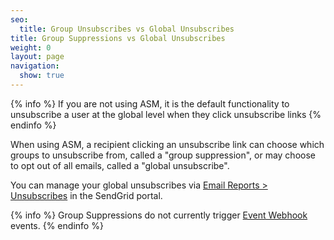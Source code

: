 ```yaml
---
seo:
  title: Group Unsubscribes vs Global Unsubscribes
title: Group Suppressions vs Global Unsubscribes
weight: 0
layout: page
navigation:
  show: true
---
```


{% info %}
If you are not using ASM, it is the default functionality to unsubscribe a user at the global level when they click unsubscribe links
{% endinfo %}

When using ASM, a recipient clicking an unsubscribe link can choose which groups to unsubscribe from, called a "group suppression", or may choose to opt out of all emails, called a "global unsubscribe".

You can manage your global unsubscribes via [Email Reports > Unsubscribes](https://sendgrid.com/unsubscribes) in the SendGrid portal.

{% info %}
Group Suppressions do not currently trigger [Event Webhook]({{root_url}}/API_Reference/Webhooks/event.html) events.
{% endinfo %}
